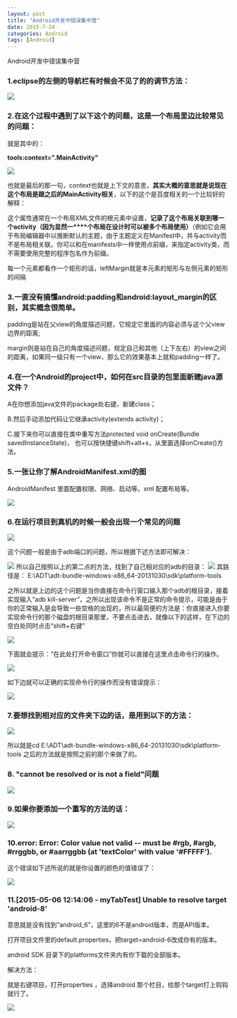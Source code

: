 ```yaml
---
layout: post
title: "Android开发中错误集中营"
date: 2015-7-24
categories: Android
tags: [Android]
---
```

Android开发中错误集中营

<!-- more -->


### 1.eclipse的左侧的导航栏有时候会不见了的的调节方法：

![](http://img-storage.qiniudn.com/15-7-24/23716141.jpg)

### 2.在这个过程中遇到了以下这个的问题，这是一个布局里边比较常见的问题：

就是其中的：

**tools:context=".MainActivity"**

![](http://img-storage.qiniudn.com/15-7-24/73893715.jpg)
  
也就是最后的那一句，context也就是上下文的意思，**其实大概的意思就是说现在这个布局是跟之后的MainActivity相关**，以下的这个是百度相关的一个比较好的解释：

这个属性通常在一个布局XML文件的根元素中设置，**记录了这个布局关联到哪一个activity（因为显然一****个布局在设计时可以被多个布局使用）**（例如它会用于布局编辑器中以推断默认的主题，由于主题定义在Manifest中，并与activity而不是布局相关联。你可以和在manifests中一样使用点前缀，来指定activity类，而不需要使用完整的程序包名作为前缀。


每一个元素都看作一个矩形的话，leftMargin就是本元素的矩形与左侧元素的矩形的间隔

### 3.一直没有搞懂android:padding和android:layout_margin的区别，其实概念很简单。

padding是站在父view的角度描述问题，它规定它里面的内容必须与这个父view边界的距离;

margin则是站在自己的角度描述问题，规定自己和其他（上下左右）的view之间的距离，如果同一级只有一个view，那么它的效果基本上就和padding一样了。


### 4.在一个Android的project中，如何在src目录的包里面新建java源文件？

A在你想添加java文件的package处右键，新建class； 

B.然后手动添加代码让它继承activity(extends activity)； 

C.接下来你可以直接在类中重写方法protected void onCreate(Bundle savedInstanceState)， 也可以按快捷键shift+alt+s，从里面选择onCreate()方法。

### 5.一张让你了解AndroidManifest.xml的图

AndroidManifest 里面配置权限、网络、启动等。xml 配置布局等。

![](http://img-storage.qiniudn.com/15-7-24/65842547.jpg)



### 6.在运行项目到真机的时候一般会出现一个常见的问题

![](http://img-storage.qiniudn.com/15-7-24/75102320.jpg)

这个问题一般是由于adb端口的问题，所以根据下述方法即可解决：

![](http://img-storage.qiniudn.com/15-7-24/20793919.jpg)
所以自己按照以上的第二点的方法，找到了自己相对应的adb的目录：
![](http://img-storage.qiniudn.com/15-7-24/41295075.jpg)
其路径是：
E:\ADT\adt-bundle-windows-x86_64-20131030\sdk\platform-tools

之所以就是上边的这个问题是当你直接在命令行窗口输入那个adb的根目录，接着实现输入“adb kill-server”，之所以出现该命令不是正常的命令提示，可能是由于你的正常输入是会导致一些空格的出现的，所以最简便的方法是：你直接进入你要实现命令行的那个磁盘的根目录那里，不要点击进去，就像以下的这样，在下边的空白处同时点击“shift+右键”

![](http://img-storage.qiniudn.com/15-7-24/88412453.jpg)

下面就会提示：“在此处打开命令窗口”你就可以直接在这里点击命令行的操作。

![](http://img-storage.qiniudn.com/15-7-24/56759675.jpg)

如下边就可以正确的实现命令行的操作而没有错误提示：

![](http://img-storage.qiniudn.com/15-7-24/17621499.jpg)

### 7.要想找到相对应的文件夹下边的话，是用到以下的方法：

![](http://img-storage.qiniudn.com/15-7-24/16639161.jpg)

所以就是cd E:\ADT\adt-bundle-windows-x86_64-20131030\sdk\platform-tools
之后的方法就是按照之前的那个来做了的。

### 8. "cannot be resolved or is not a field"问题

![](http://img-storage.qiniudn.com/15-7-24/52522316.jpg)

### 9.如果你要添加一个重写的方法的话：

![](http://img-storage.qiniudn.com/15-7-24/95895413.jpg)

### 10.error: Error: Color value not valid -- must be #rgb, #argb, #rrggbb, or #aarrggbb (at 'textColor' with value '#FFFFF').

这个错误如下述所说的就是你设置的颜色的值错误了：

![](http://img-storage.qiniudn.com/15-7-24/29630481.jpg)

### 11.[2015-05-06 12:14:06 - myTabTest] Unable to resolve target 'android-8'

意思就是没有找到“android_6”，这里的6不是android版本，而是API版本。

打开项目文件里的default.properties，把target=android-6改成你有的版本。 

android SDK 目录下的platforms文件夹内有你下载的全部版本。

解决方法：

就是右键项目，打开properties ，选择android 那个栏目，给那个target打上钩钩就行了。

![](http://img-storage.qiniudn.com/15-7-24/23480834.jpg)




